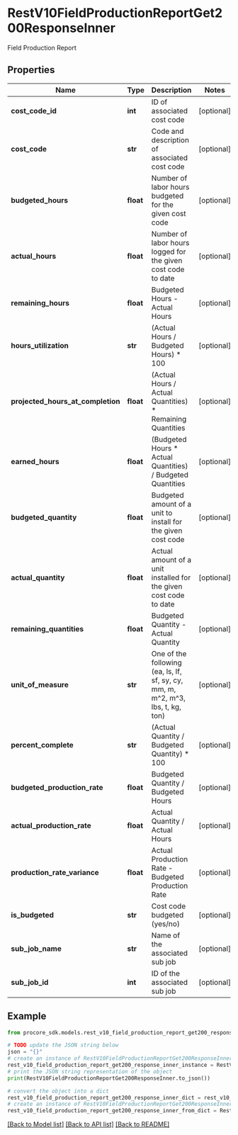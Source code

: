 # RestV10FieldProductionReportGet200ResponseInner

Field Production Report

## Properties

Name | Type | Description | Notes
------------ | ------------- | ------------- | -------------
**cost_code_id** | **int** | ID of associated cost code | [optional] 
**cost_code** | **str** | Code and description of associated cost code | [optional] 
**budgeted_hours** | **float** | Number of labor hours budgeted for the given cost code | [optional] 
**actual_hours** | **float** | Number of labor hours logged for the given cost code to date | [optional] 
**remaining_hours** | **float** | Budgeted Hours - Actual Hours | [optional] 
**hours_utilization** | **str** | (Actual Hours / Budgeted Hours) * 100 | [optional] 
**projected_hours_at_completion** | **float** | (Actual Hours / Actual Quantities) * Remaining Quantities | [optional] 
**earned_hours** | **float** | (Budgeted Hours * Actual Quantities) / Budgeted Quantities | [optional] 
**budgeted_quantity** | **float** | Budgeted amount of a unit to install for the given cost code | [optional] 
**actual_quantity** | **float** | Actual amount of a unit installed for the given cost code to date | [optional] 
**remaining_quantities** | **float** | Budgeted Quantity - Actual Quantity | [optional] 
**unit_of_measure** | **str** | One of the following (ea, ls, lf, sf, sy, cy, mm, m, m^2, m^3, lbs, t, kg, ton) | [optional] 
**percent_complete** | **str** | (Actual Quantity / Budgeted Quantity) * 100 | [optional] 
**budgeted_production_rate** | **float** | Budgeted Quantity / Budgeted Hours | [optional] 
**actual_production_rate** | **float** | Actual Quantity / Actual Hours | [optional] 
**production_rate_variance** | **float** | Actual Production Rate - Budgeted Production Rate | [optional] 
**is_budgeted** | **str** | Cost code budgeted (yes/no) | [optional] 
**sub_job_name** | **str** | Name of the associated sub job | [optional] 
**sub_job_id** | **int** | ID of the associated sub job | [optional] 

## Example

```python
from procore_sdk.models.rest_v10_field_production_report_get200_response_inner import RestV10FieldProductionReportGet200ResponseInner

# TODO update the JSON string below
json = "{}"
# create an instance of RestV10FieldProductionReportGet200ResponseInner from a JSON string
rest_v10_field_production_report_get200_response_inner_instance = RestV10FieldProductionReportGet200ResponseInner.from_json(json)
# print the JSON string representation of the object
print(RestV10FieldProductionReportGet200ResponseInner.to_json())

# convert the object into a dict
rest_v10_field_production_report_get200_response_inner_dict = rest_v10_field_production_report_get200_response_inner_instance.to_dict()
# create an instance of RestV10FieldProductionReportGet200ResponseInner from a dict
rest_v10_field_production_report_get200_response_inner_from_dict = RestV10FieldProductionReportGet200ResponseInner.from_dict(rest_v10_field_production_report_get200_response_inner_dict)
```
[[Back to Model list]](../README.md#documentation-for-models) [[Back to API list]](../README.md#documentation-for-api-endpoints) [[Back to README]](../README.md)


